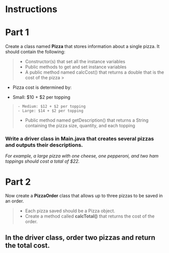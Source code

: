 # Instructions

# Part 1

Create a class named **Pizza** that stores information about a single pizza. It should contain the following:
> - Constructor(s) that set all the instance variables
> - Public methods to get and set instance variables
> - A public method named calcCost() that returns a double that is the cost of the pizza
    >
- Pizza cost is determined by:
  >
- Small: $10 + $2 per topping
>     - Medium: $12 + $2 per topping
>     - Large: $14 + $2 per topping
> - Public method named getDescription() that returns a String containing the pizza size, quantity, and each topping

### Write a driver class in Main.java that creates several pizzas and outputs their descriptions.

_For example, a large pizza with one cheese, one pepperoni, and two ham toppings should cost a total of $22._

# Part 2

Now create a **PizzaOrder** class that allows up to three pizzas to be saved in an order.
> - Each pizza saved should be a Pizza object.
>  - Create a method called **calcTotal()** that returns the cost of the order.

## In the driver class, order two pizzas and return the total cost.